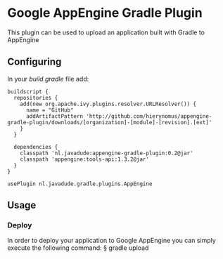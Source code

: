 # Google AppEngine Gradle Plugin
This plugin can be used to upload an application built with Gradle to AppEngine

## Configuring
In your _build.gradle_ file add:

	buildscript {
	  repositories {
	    add(new org.apache.ivy.plugins.resolver.URLResolver()) {
	      name = "GitHub"
	      addArtifactPattern 'http://github.com/hierynomus/appengine-gradle-plugin/downloads/[organization]-[module]-[revision].[ext]'
	    }
	  }
	
	  dependencies {
	    classpath 'nl.javadude:appengine-gradle-plugin:0.2@jar'
	    classpath 'appengine:tools-api:1.3.2@jar'
	  }
	}

    usePlugin nl.javadude.gradle.plugins.AppEngine

## Usage
### Deploy
In order to deploy your application to Google AppEngine you can simply execute the following command:
§	gradle upload

